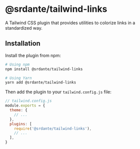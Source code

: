 # @srdante/tailwind-links

A Tailwind CSS plugin that provides utilities to colorize links in a standardized way.


## Installation

Install the plugin from npm:

```sh
# Using npm
npm install @srdante/tailwind-links

# Using Yarn
yarn add @srdante/tailwind-links
```

Then add the plugin to your `tailwind.config.js` file:

```js
// tailwind.config.js
module.exports = {
  theme: {
    // ...
  },
  plugins: [
    require('@srdante/tailwind-links'),
    // ...
  ],
}
```